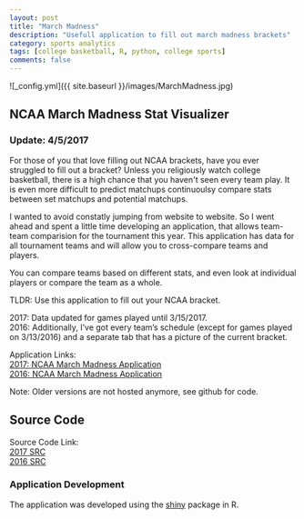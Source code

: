 ```yaml
---
layout: post
title: "March Madness"
description: "Usefull application to fill out march madness brackets"
category: sports analytics
tags: [college basketball, R, python, college sports]
comments: false
---
```


![_config.yml]({{ site.baseurl }}/images/MarchMadness.jpg)

## NCAA March Madness Stat Visualizer

### Update: 4/5/2017

For those of you that love filling out NCAA brackets, have you ever struggled to fill out a bracket? Unless you religiously watch college basketball, there is a high chance that you haven't seen every team play. It is even more difficult to predict matchups continuoulsy compare stats between set matchups and potential matchups. 

I wanted to avoid constatly jumping from website to website. So I went ahead and spent a little time developing an application, that allows team-team comparision for the tournament this year. This application has data for all tournament teams and will allow you to cross-compare teams and players.  

You can compare teams based on different stats, and even look at individual players or compare the team as a whole. 

TLDR: Use this application to fill out your NCAA bracket. 

2017: Data updated for games played until 3/15/2017.      
2016: Additionally, I’ve got every team’s schedule (except for games played on 3/13/2016) and a separate tab that has a picture of the current bracket.      


Application Links:    <br/>
		[2017: NCAA March Madness Application](https://meysubb.shinyapps.io/2017_marchmadness/)    
		[2016: NCAA March Madness Application](https://meysubb.shinyapps.io/NCAAB/)     

Note: Older versions are not hosted anymore, see github for code.

## Source Code

Source Code Link:          <br/> 
		[2017 SRC](https://github.com/meysubb/NCAAB_shiny_app/tree/master/2017/Shiny_App/2017_MarchMadness)  
		[2016 SRC](https://github.com/meysubb/NCAAB_shiny_app/tree/master/2016)       


### Application Development 

The application was developed using the [shiny](http://shiny.rstudio.com/) package in R. 